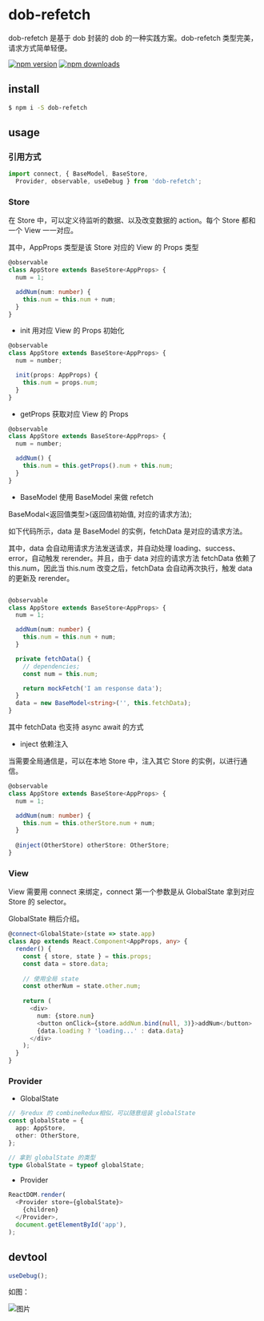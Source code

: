 # dob-refetch

dob-refetch 是基于 dob 封装的 dob 的一种实践方案。dob-refetch 类型完美，请求方式简单轻便。

[![npm version](https://badge.fury.io/js/dob-refetch.png)](https://badge.fury.io/js/dob-refetch)
[![npm downloads](https://img.shields.io/npm/dt/dob-refetch.svg?style=flat-square)](https://www.npmjs.com/package/dob-refetch)


## install

```sh
$ npm i -S dob-refetch
```

## usage

### 引用方式

```typescript
import connect, { BaseModel, BaseStore,
  Provider, observable, useDebug } from 'dob-refetch';
```

### Store

在 Store 中，可以定义待监听的数据、以及改变数据的 action。每个 Store 都和一个 View 一一对应。

其中，AppProps 类型是该 Store 对应的 View 的 Props 类型

```typescript
@observable
class AppStore extends BaseStore<AppProps> {
  num = 1;

  addNum(num: number) {
    this.num = this.num + num;
  }
}
```

* init 用对应 View 的 Props 初始化


```typescript
@observable
class AppStore extends BaseStore<AppProps> {
  num = number;

  init(props: AppProps) {
    this.num = props.num;
  }
}
```

* getProps 获取对应 View 的 Props

```typescript
@observable
class AppStore extends BaseStore<AppProps> {
  num = number;

  addNum() {
    this.num = this.getProps().num + this.num;
  }
}
```

* BaseModel 使用 BaseModel 来做 refetch

BaseModal<返回值类型>(返回值初始值, 对应的请求方法);

如下代码所示，data 是 BaseModel 的实例，fetchData 是对应的请求方法。

其中，data 会自动用请求方法发送请求，并自动处理 loading、success、error，自动触发 rerender。并且，由于 data 对应的请求方法 fetchData 依赖了 this.num，因此当 this.num 改变之后，fetchData 会自动再次执行，触发 data 的更新及 rerender。

```typescript

@observable
class AppStore extends BaseStore<AppProps> {
  num = 1;

  addNum(num: number) {
    this.num = this.num + num;
  }

  private fetchData() {
    // dependencies;
    const num = this.num;

    return mockFetch('I am response data');
  }
  data = new BaseModel<string>('', this.fetchData);
}
```

其中 fetchData 也支持 async await 的方式

* inject 依赖注入

当需要全局通信是，可以在本地 Store 中，注入其它 Store 的实例，以进行通信。

```typescript
@observable
class AppStore extends BaseStore<AppProps> {
  num = 1;

  addNum(num: number) {
    this.num = this.otherStore.num + num;
  }
  
  @inject(OtherStore) otherStore: OtherStore;
}
```

### View

View 需要用 connect 来绑定，connect 第一个参数是从 GlobalState 拿到对应 Store 的 selector。

GlobalState 稍后介绍。

```typescript
@connect<GlobalState>(state => state.app)
class App extends React.Component<AppProps, any> {
  render() {
    const { store, state } = this.props;
    const data = store.data;
    
    // 使用全局 state
    const otherNum = state.other.num;
    
    return (
      <div>
        num: {store.num}
        <button onClick={store.addNum.bind(null, 3)}>addNum</button>
        {data.loading ? 'loading...' : data.data}
      </div>
    );
  }
}
```

### Provider

* GlobalState

```typescript
// 与redux 的 combineRedux相似，可以随意组装 globalState
const globalState = {
  app: AppStore,
  other: OtherStore,
};

// 拿到 globalState 的类型
type GlobalState = typeof globalState;
```

* Provider

```typescript
ReactDOM.render(
  <Provider store={globalState}>
    {children}
  </Provider>,
  document.getElementById('app'),
);

```

## devtool

```typescript
useDebug();
```

如图：

![图片](https://img.alicdn.com/tfs/TB1UuB7aWagSKJjy0FgXXcRqFXa-1206-134.png)

